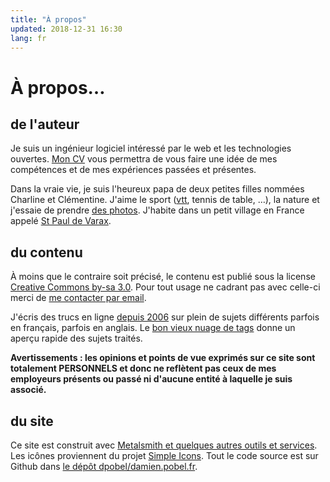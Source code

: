 ```yaml
---
title: "À propos"
updated: 2018-12-31 16:30
lang: fr
---
```


# À propos…

## de l'auteur

Je suis un ingénieur logiciel intéressé par le web et les technologies ouvertes.
[Mon CV](/page/cv-fr/) vous permettra de vous faire une idée de mes compétences
et de mes expériences passées et présentes.

Dans la vraie vie, je suis l'heureux papa de deux petites filles nommées
Charline et Clémentine.  J'aime le sport ([vtt](http://vtt.revermont.bike/),
tennis de table,&nbsp;…), la nature et j'essaie de prendre [des
photos](/tag/photo/).  J'habite dans un petit village en France appelé [St Paul
de Varax](http://mairie-saintpauldevarax.fr/).

## du contenu

À moins que le contraire soit précisé, le contenu est publié sous la license
[Creative Commons by-sa 3.0](http://creativecommons.org/licenses/by-sa/3.0/).
Pour tout usage ne cadrant pas avec celle-ci merci de [me contacter par
email](mailto:damien+blog@pobel.fr).

J'écris des trucs en ligne [depuis 2006](/post/ouverture) sur plein de sujets
différents parfois en français, parfois en anglais. Le [bon vieux nuage de
tags](/tags/) donne un aperçu rapide des sujets traités.

**Avertissements&nbsp;: les opinions et points de vue exprimés sur ce site sont
totalement PERSONNELS et donc ne reflètent pas ceux de mes employeurs présents
ou passé ni d'aucune entité à laquelle je suis associé.**

## du site

Ce site est construit avec [Metalsmith et quelques autres outils et
services](/post/powered-by-metalsmith/). Les icônes proviennent du projet
[Simple Icons](http://simpleicons.org/). Tout le code source est sur Github dans
[le dépôt dpobel/damien.pobel.fr](https://github.com/dpobel/damien.pobel.fr).
